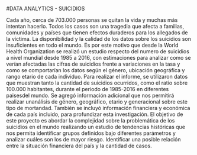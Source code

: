 #DATA ANALYTICS - SUICIDIOS

Cada año, cerca de 703.000 personas se quitan la vida y muchas más intentan hacerlo. Todos los casos son una tragedia que afecta a familias, comunidades y países que tienen efectos duraderos para los allegados de la víctima. La disponibilidad y la calidad de los datos sobre los suicidios son insuficientes en todo el mundo. Es por este motivo que desde la World Health Organization se realizó un estudio respecto del numero de suicidios a nivel mundial desde 1985 a 2016, con estimaciones para analizar como se verían afectadas las cifras de suicidios frente a variaciones en la tasa y como se comportarían los datos según el género, ubicación geográfica y rango etario de cada individuo.
Para realizar el informe, se utilizaron datos que muestran tanto la cantidad de suicidios ocurridos, como el ratio sobre 100.000 habitantes, durante el periodo de 1985-2016 en diferentes paisesdel mundo. Se agregó información adicional que nos permitirá realizar unanálisis de género, geográfico, etario y generacional sobre este tipo de mortandad. También se incluyó información financiera y económica de cada país incluido, para profundizar esta investigación.
El objetivo de este proyecto es abordar la complejidad sobre la problemática de los suicidios en el mundo realizando un estudio de tendencias históricas que nos permita identificar grupos definidos bajo diferentes parámetros y analizar cuáles son los de mayor riesgo. Identificar una posible relación entre la situación financiera del país y la cantidad de casos.
